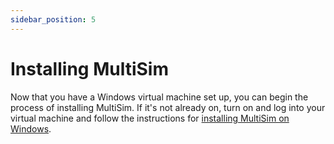 ```yaml
---
sidebar_position: 5
---
```


# Installing MultiSim

Now that you have a Windows virtual machine set up, you can begin the process of installing MultiSim. If it's not already on, turn on and log into your virtual machine and follow the instructions for [installing MultiSim on Windows](/docs/windows/1.installation.md).
